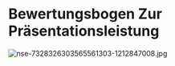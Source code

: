 # Bewertungsbogen Zur Präsentationsleistung

[]()

![nse-7328326303565561303-1212847008.jpg](Bewertungsbogen%20zur%20Pra%CC%88sentationsleistung/nse-7328326303565561303-1212847008.jpg)